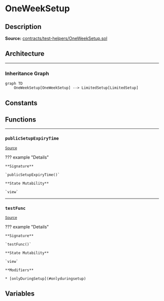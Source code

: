 # OneWeekSetup

## Description


**Source:** [contracts/test-helpers/OneWeekSetup.sol](https://github.com/Synthetixio/synthetix/tree/develop/contracts/test-helpers/OneWeekSetup.sol)

## Architecture


---
### Inheritance Graph

```mermaid
graph TD
    OneWeekSetup[OneWeekSetup] --> LimitedSetup[LimitedSetup]
```

## Constants

## Functions


---
### `publicSetupExpiryTime`

<sub>[Source](https://github.com/Synthetixio/synthetix/tree/develop/contracts/test-helpers/OneWeekSetup.sol#L11)</sub>



??? example "Details"

    **Signature**

    `publicSetupExpiryTime()`

    **State Mutability**

    `view`


---
### `testFunc`

<sub>[Source](https://github.com/Synthetixio/synthetix/tree/develop/contracts/test-helpers/OneWeekSetup.sol#L7)</sub>



??? example "Details"

    **Signature**

    `testFunc()`

    **State Mutability**

    `view`

    **Modifiers**

    * [onlyDuringSetup](#onlyduringsetup)

## Variables

